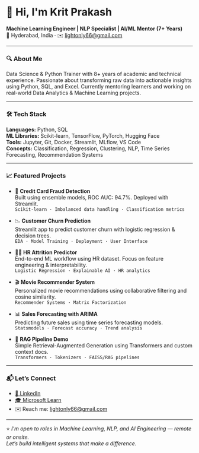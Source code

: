 # 👋 Hi, I'm Krit Prakash

**Machine Learning Engineer | NLP Specialist | AI/ML Mentor (7+ Years)**  
📍 Hyderabad, India · ✉️ lightonly66@gmail.com

---

### 🔍 About Me

Data Science & Python Trainer with 8+ years of academic and technical experience.
Passionate about transforming raw data into actionable insights using Python, SQL, and Excel.
Currently mentoring learners and working on real-world Data Analytics & Machine Learning projects.

---

### 🛠️ Tech Stack

**Languages:** Python, SQL  
**ML Libraries:** Scikit-learn, TensorFlow, PyTorch, Hugging Face  
**Tools:** Jupyter, Git, Docker, Streamlit, MLflow, VS Code  
**Concepts:** Classification, Regression, Clustering, NLP, Time Series Forecasting, Recommendation Systems

---

### 📈 Featured Projects

- 🚨 **Credit Card Fraud Detection**  
  Built using ensemble models, ROC AUC: 94.7%. Deployed with Streamlit.  
  `Scikit-learn · Imbalanced data handling · Classification metrics`

- 📉 **Customer Churn Prediction**  
  Streamlit app to predict customer churn with logistic regression & decision trees.  
  `EDA · Model Training · Deployment · User Interface`

- 🧑‍💼 **HR Attrition Predictor**  
  End-to-end ML workflow using HR dataset. Focus on feature engineering & interpretability.  
  `Logistic Regression · Explainable AI · HR analytics`

- 🎬 **Movie Recommender System**  
  Personalized movie recommendations using collaborative filtering and cosine similarity.  
  `Recommender Systems · Matrix Factorization`

- 📊 **Sales Forecasting with ARIMA**  
  Predicting future sales using time series forecasting models.  
  `Statsmodels · Forecast accuracy · Trend analysis`

- 🔎 **RAG Pipeline Demo**  
  Simple Retrieval-Augmented Generation using Transformers and custom context docs.  
  `Transformers · Tokenizers · FAISS/RAG pipelines`

---

### 📬 Let’s Connect

- [💼 LinkedIn](https://linkedin.com/in/krit-prakash-9a32a1246)
- [🎓 Microsoft Learn](https://learn.microsoft.com/en-us/users/kritprakash-5502/)
- ✉️ Reach me: lightonly66@gmail.com

---

⭐️ *I'm open to roles in Machine Learning, NLP, and AI Engineering — remote or onsite.*  
*Let’s build intelligent systems that make a difference.*
